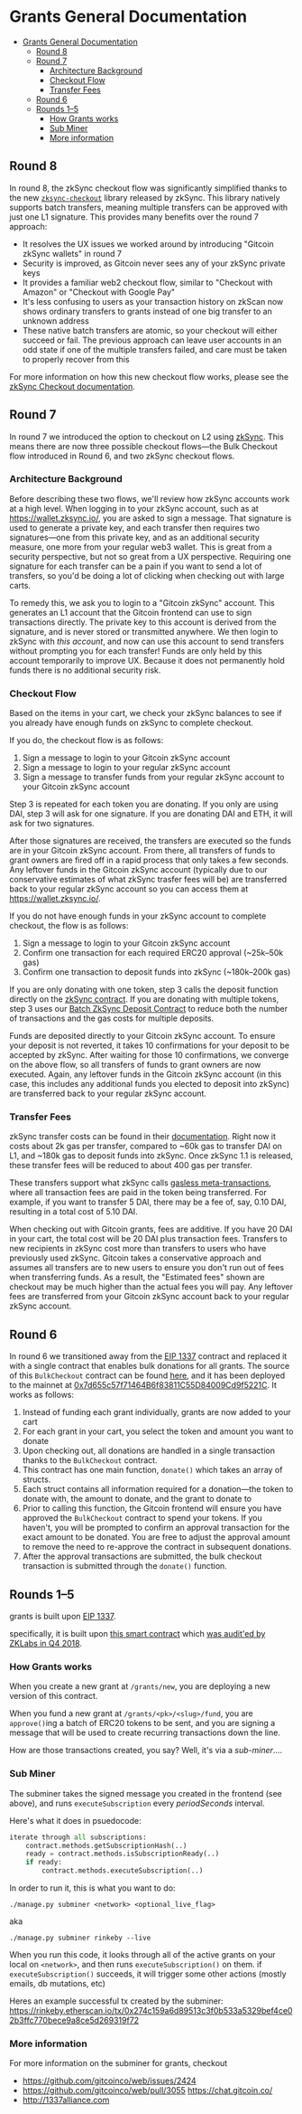 # Grants General Documentation

- [Grants General Documentation](#grants-general-documentation)
  - [Round 8](#round-8)
  - [Round 7](#round-7)
    - [Architecture Background](#architecture-background)
    - [Checkout Flow](#checkout-flow)
    - [Transfer Fees](#transfer-fees)
  - [Round 6](#round-6)
  - [Rounds 1–5](#rounds-15)
    - [How Grants works](#how-grants-works)
    - [Sub Miner](#sub-miner)
    - [More information](#more-information)

## Round 8

In round 8, the zkSync checkout flow was significantly simplified thanks to the new
[`zksync-checkout`](https://www.npmjs.com/package/zksync-checkout) library released by zkSync. This library natively supports batch transfers, meaning multiple transfers can be approved
with just one L1 signature. This provides many benefits over the round 7 approach:

- It resolves the UX issues we worked around by introducing "Gitcoin zkSync wallets" in round 7
- Security is improved, as Gitcoin never sees any of your zkSync private keys
- It provides a familiar web2 checkout flow, similar to "Checkout with Amazon" or "Checkout with Google Pay"
- It's less confusing to users as your transaction history on zkScan now shows ordinary transfers to grants instead of one big transfer to an unknown address
- These native batch transfers are atomic, so your checkout will either succeed or fail. The previous approach can leave user accounts in an odd state if one of the multiple transfers failed, and care must be taken to properly recover from this

For more information on how this new checkout flow works, please see the
[zkSync Checkout documentation](https://www.notion.so/zkSync-Checkout-docs-2bffd6f169e746d0b51873e4127992a6).

## Round 7

In round 7 we introduced the option to checkout on L2 using [zkSync](https://zksync.io/).
This means there are now three possible checkout flows&mdash;the Bulk Checkout flow introduced in
Round 6, and two zkSync checkout flows.

### Architecture Background

Before describing these two flows, we'll review how zkSync accounts work at a high level. When
logging in to your zkSync account, such as at https://wallet.zksync.io/, you are asked to sign a
message. That signature is used to generate a private key, and each transfer then requires two
signatures&mdash;one from this private key, and as an additional security measure, one more from
your regular web3 wallet. This is great from a security perspective, but not so great from a UX
perspective. Requiring one signature for each transfer can be a pain if you want to send a lot of
transfers, so you'd be doing a lot of clicking when checking out with large carts. 

To remedy this, we ask you to login to a "Gitcoin zkSync" account. This generates an L1 account
that the Gitcoin frontend can use to sign transactions directly. The private key to this account is
derived from the signature, and is never stored or transmitted anywhere. We then login to zkSync with *this account*, and now
can use this account to send transfers without prompting you for each transfer! Funds are
only held by this account temporarily to improve UX. Because it does not permanently hold funds
there is no additional security risk.

### Checkout Flow

Based on the items in your cart, we check your zkSync balances to see if you already have enough
funds on zkSync to complete checkout. 

If you do, the checkout flow is as follows:

1. Sign a message to login to your Gitcoin zkSync account
2. Sign a message to login to your regular zkSync account
3. Sign a message to transfer funds from your regular zkSync account to your Gitcoin zkSync account

Step 3 is repeated for each token you are donating. If you only are using DAI, step 3 will ask
for one signature. If you are donating DAI and ETH, it will ask for two signatures.

After those signatures are received, the transfers are executed so the funds are in your Gitcoin
zkSync account. From there, all transfers of funds to grant owners are fired off in a rapid process
that only takes a few  seconds. Any leftover funds in the Gitcoin zkSync account (typically due to
our conservative estimates of what zkSync trasfer fees will be) are transferred back to your regular
zkSync account so you can access them at https://wallet.zksync.io/.

If you do not have enough funds in your zkSync account to complete checkout, the flow is as follows:

1. Sign a message to login to your Gitcoin zkSync account
2. Confirm one transaction for each required ERC20 approval (~25k–50k gas)
3. Confirm one transaction to deposit funds into zkSync (~180k–200k gas)

If you are only donating with one token, step 3 calls the deposit function directly on the 
[zkSync contract](https://etherscan.io/address/0xabea9132b05a70803a4e85094fd0e1800777fbef). If you
are donating with multiple tokens, step 3 uses our
[Batch ZkSync Deposit Contract](https://github.com/gitcoinco/BulkTransactions/blob/master/contracts/BatchZkSyncDeposit.sol)
to reduce both the number of transactions and the gas costs for multiple deposits.

Funds are deposited directly to your Gitcoin zkSync account. To ensure your deposit is not reverted, it
takes 10 confirmations for your deposit to be accepted by zkSync. After waiting for those 10 confirmations,
we converge on the above flow, so all transfers of funds to grant owners are now executed. Again,
any leftover funds in the Gitcoin zkSync account (in this case, this includes any additional funds
you elected to deposit into zkSync) are transferred back to your regular zkSync account.

### Transfer Fees

zkSync transfer costs can be found in their [documentation](https://zksync.io/faq/tokens.html#fee-costs).
Right now it costs about 2k gas per transfer, compared to ~60k gas to transfer DAI on L1, and
~180k gas to deposit funds into zkSync. Once zkSync 1.1 is released, these transfer fees will be
reduced to about 400 gas per transfer.

These transfers support what zkSync calls [gasless meta-transactions](https://zksync.io/faq/tokens.html#how-fees-are-payed),
where all transaction fees are paid in the token being transferred. For example, if you want to
transfer 5 DAI, there may be a fee of, say, 0.10 DAI, resulting in a total cost of 5.10 DAI.

When checking out with Gitcoin grants, fees are additive. If you have 20 DAI in your cart, the
total cost will be 20 DAI plus transaction fees. Transfers to new recipients in zkSync cost
more than transfers to users who have previously used zkSync. Gitcoin takes a conservative approach
and assumes all transfers are to new users to ensure you don't run out of fees when transferring
funds. As a result, the "Estimated fees" shown are checkout may be much higher than
the actual fees you will pay. Any leftover fees are transferred from your Gitcoin zkSync account
back to your regular zkSync account.

## Round 6

In round 6 we transitioned away from the [EIP 1337](https://1337alliance.org) contract and replaced
it with a single contract that enables bulk donations for all grants. The source of this `BulkCheckout` contract
can be found [here](https://github.com/gitcoinco/BulkTransactions/blob/master/contracts/BulkCheckout.sol),
and it has been deployed to the mainnet at
[0x7d655c57f71464B6f83811C55D84009Cd9f5221C](https://etherscan.io/address/0x7d655c57f71464B6f83811C55D84009Cd9f5221C).
It works as follows:

1. Instead of funding each grant individually, grants are now added to your cart
2. For each grant in your cart, you select the token and amount you want to donate
3. Upon checking out, all donations are handled in a single transaction thanks to the `BulkCheckout` contract.
4. This contract has one main function, `donate()` which takes an array of structs.
5. Each struct contains all information required for a donation—the token to donate with, the amount to donate, and the grant to donate to
6. Prior to calling this function, the Gitcoin frontend will ensure you have approved the `BulkCheckout` contract to spend your tokens. If you haven't, you will be prompted to confirm an approval transaction for the exact amount to be donated. You are free to adjust the approval amount to remove the need to re-approve the contract in subsequent donations.
7. After the approval transactions are submitted, the bulk checkout transaction is submitted through the `donate()` function.

## Rounds 1–5

grants is built upon [EIP 1337](https://1337alliance.org).

specifically, it is built upon [this smart contract](https://github.com/gitcoinco/grants1337/blob/master/contracts/Subscription.sol) which [was audit'ed by ZKLabs in Q4 2018](https://hackmd.io/s/HJ1QgH8F7).

### How Grants works

When you create a new grant at `/grants/new`, you are deploying a new version of this contract.

When you fund a new grant at `/grants/<pk>/<slug>/fund`, you are `approve()`ing a batch of ERC20 tokens to be sent, and you are signing a message that will be used to create recurring transactions down the line.

How are those transactions created, you say? Well, it's via a _sub-miner_....

### Sub Miner

The subminer takes the signed message you created in the frontend (see above), and runs `executeSubscription` every _periodSeconds_ interval.

Here's what it does in psuedocode:

```python
iterate through all subscriptions:
    contract.methods.getSubscriptionHash(..)
    ready = contract.methods.isSubscriptionReady(..)
    if ready:
        contract.methods.executeSubscription(..)
```

In order to run it, this is what you want to do:

```shell
./manage.py subminer <network> <optional_live_flag>
```

aka

```shell
./manage.py subminer rinkeby --live
```

When you run this code, it looks through all of the active grants on your local on `<network>`, and then runs `executeSubscription()` on them. if `executeSubscription()` succeeds, it will trigger some other actions (mostly emails, db mutations, etc)

Heres an example successful tx created by the subminer: https://rinkeby.etherscan.io/tx/0x274c159a6d89513c3f0b533a5329bef4ce02b3ffc770bece9a8ce5d269319f72

### More information

For more information on the subminer for grants, checkout

- https://github.com/gitcoinco/web/issues/2424
- https://github.com/gitcoinco/web/pull/3055
  https://chat.gitcoin.co/
- http://1337alliance.com
